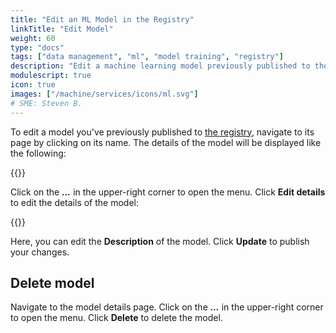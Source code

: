 ```yaml
---
title: "Edit an ML Model in the Registry"
linkTitle: "Edit Model"
weight: 60
type: "docs"
tags: ["data management", "ml", "model training", "registry"]
description: "Edit a machine learning model previously published to the registry."
modulescript: true
icon: true
images: ["/machine/services/icons/ml.svg"]
# SME: Steven B.
---
```


To edit a model you've previously published to [the registry](https://app.viam.com/registry), navigate to its page by clicking on its name.
The details of the model will be displayed like the following:

{{<imgproc src="/app/ml/model-details.png" resize="800x" alt="ML model details card.">}}

Click on the **_..._** in the upper-right corner to open the menu.
Click **Edit details** to edit the details of the model:

{{<imgproc src="/app/ml/edit-model-details.png" resize="800x" alt="ML model details card editing menu.">}}

Here, you can edit the **Description** of the model.
Click **Update** to publish your changes.

## Delete model

Navigate to the model details page.
Click on the **_..._** in the upper-right corner to open the menu.
Click **Delete** to delete the model.

